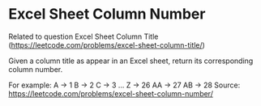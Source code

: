 # Excel Sheet Column Number
Related to question Excel Sheet Column Title (https://leetcode.com/problems/excel-sheet-column-title/)

Given a column title as appear in an Excel sheet, return its corresponding column number.

For example:
 	A -> 1
    B -> 2
    C -> 3
    ...
    Z -> 26
    AA -> 27
    AB -> 28 
Source: https://leetcode.com/problems/excel-sheet-column-number/